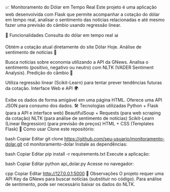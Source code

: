 📈 Monitoramento do Dólar em Tempo Real
Este projeto é uma aplicação web desenvolvida com Flask que permite acompanhar a cotação do dólar em tempo real, analisar o sentimento das notícias relacionadas e até mesmo fazer uma previsão do câmbio usando regressão linear.

🚀 Funcionalidades
Consulta do dólar em tempo real 📊

Obtém a cotação atual diretamente do site Dólar Hoje.
Análise de sentimento de notícias 📰

Busca notícias sobre economia utilizando a API da GNews.
Analisa o sentimento (positivo, negativo ou neutro) com NLTK (VADER Sentiment Analysis).
Predição do câmbio 🔮

Utiliza regressão linear (Scikit-Learn) para tentar prever tendências futuras da cotação.
Interface Web e API 🌍

Exibe os dados de forma amigável em uma página HTML.
Oferece uma API JSON para consumo dos dados.
🛠️ Tecnologias utilizadas
Python + Flask (para a API e interface web)
BeautifulSoup + Requests (para web scraping da cotação)
NLTK (para análise de sentimento de notícias)
Scikit-Learn (Linear Regression) (para previsão de preços)
HTML + CSS (Templates Flask)
🎯 Como usar
Clone este repositório:

bash
Copiar
Editar
git clone https://github.com/seu-usuario/monitoramento-dolar.git
cd monitoramento-dolar
Instale as dependências:

bash
Copiar
Editar
pip install -r requirements.txt
Execute a aplicação:

bash
Copiar
Editar
python api_dolar.py
Acesse no navegador:

cpp
Copiar
Editar
http://127.0.0.1:5000
📌 Observações
O projeto requer uma API Key da GNews para buscar notícias (substituir no código).
Para análise de sentimento, pode ser necessário baixar os dados do NLTK.
